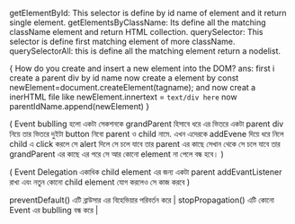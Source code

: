 getElementById: This selector is define by id name of element and it return single element.
getElementsByClassName: Its define all the matching className element and return HTML collection. 
querySelector: This selector is define first matching element of more className.
querySelectorAll: this is define all the matching element return a nodelist.

{ How do you create and insert a new element into the DOM?
ans: first i create a parent div by id name
now create a element by const newElement=document.createElement(tagname); and 
now creat a inerHTML file like newElement.innertext = `text/div here`
now parentIdName.append(newElement) }

( Event bublling  হলো একটা সেকশনকে grandParent  হিসাবে ধরে এর ভিতরে একটা parent div  নিয়ে  তার ভিতরে দুইটা button  নিবো parent ও child নামে.
এখন এদেরকে addEvene দিয়ে ধরে নিলে child এ click করলে সে alert দিলে সে চলে যাবে তার parent এর কাছে সেখান থেকে সে চলে যাবে তার grandParent এর কাছে 
এর পরে সে আর কোনো element না পেলে বন্ধ হবে। )

( Event Delegation একাধিক child element এর জন্য একটা parent addEvantListener রাখা এবং নতুন কোনো child element যোগ করলেও সে কাজ করবে )

 preventDefault() এটি ব্রাউসার এর বিহেভিয়ার পরিবর্তন করে |
 stopPropagation() এটি কোনো Event এর bublling বন্ধ করে |
